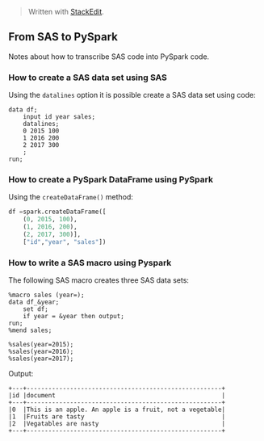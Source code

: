 > Written with [StackEdit](https://stackedit.io/).
## From SAS to PySpark
Notes about how to transcribe SAS code into PySpark code.

### How to create a SAS data set using SAS
Using the `datalines` option it is possible create a SAS data set using code:
```sas
data df;
    input id year sales;
    datalines;
    0 2015 100
    1 2016 200
    2 2017 300 
    ;
run;
```
### How to create a PySpark DataFrame using PySpark
Using the `createDataFrame()` method:
```python
df =spark.createDataFrame([
    (0, 2015, 100),
    (1, 2016, 200),
    (2, 2017, 300)],
    ["id","year", "sales"])
```
### How to write a SAS macro using Pyspark
The following SAS macro creates three SAS data sets:
```sas
%macro sales (year=);
data df_&year;
	set df;
	if year = &year then output;
run;
%mend sales;

%sales(year=2015);
%sales(year=2016);
%sales(year=2017);
```

Output:
```
+---+------------------------------------------------------+
|id |document                                              |
+---+------------------------------------------------------+
|0  |This is an apple. An apple is a fruit, not a vegetable|
|1  |Fruits are tasty                                      |
|2  |Vegatables are nasty                                  |
+---+------------------------------------------------------+
```
<!--stackedit_data:
eyJoaXN0b3J5IjpbLTE0NDczMjc0OTQsMTY3ODQ4MDI3MCw5Mz
czMDk5NzNdfQ==
-->